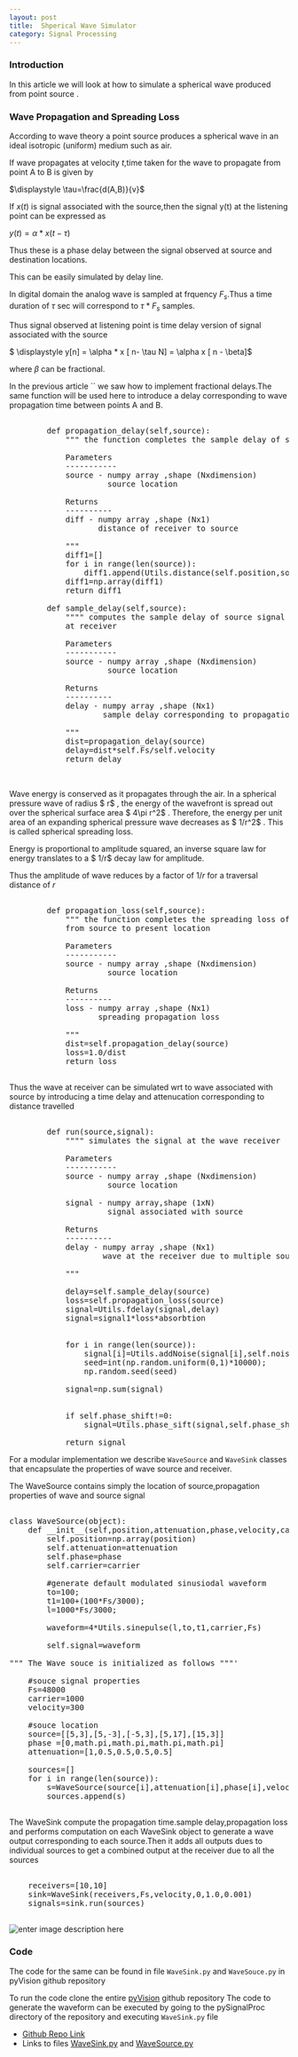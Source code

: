 ```yaml
---
layout: post
title:  Shperical Wave Simulator
category: Signal Processing
---
```

### Introduction

In this article we will look at how to simulate a spherical wave produced from point source .

### Wave Propagation and Spreading Loss

According to wave theory a point source produces a spherical wave in an ideal isotropic (uniform) medium such as air. 

If wave propagates at velocity $t$,time taken for the wave to propagate from point A to B is given by

$\displaystyle \tau=\frac{d(A,B)}{v}$

If $x(t)$ is signal associated with the source,then the signal y(t) at the listening point can be expressed as

$\displaystyle y(t) = \alpha * x(t - \tau)$ 

Thus these is a phase delay between the signal observed at source and destination locations.

This can be easily simulated by delay line.

In digital domain the analog wave is sampled at frquency $F_{s}$.Thus a time duration of $\tau$ sec will correspond to $\tau*F_{s}$ samples.

Thus signal observed at listening point is time delay version of signal associated with the source

$ \displaystyle y[n] = \alpha * x [ n- \tau N] = \alpha x [ n - \beta]$

where $\beta$ can be fractional.

In the previous article `` we saw how to implement fractional delays.The same function will be used here to introduce a delay corresponding to wave propagation time between points A and B.

<pre class="brush:python">

        def propagation_delay(self,source):
            """ the function completes the sample delay of source signal 
            
            Parameters
            -----------
            source - numpy array ,shape (Nxdimension)
                     source location            
            
            Returns
            ----------
            diff - numpy array ,shape (Nx1)
                   distance of receiver to source
            
            """
            diff1=[]
            for i in range(len(source)):
                diff1.append(Utils.distance(self.position,source[i]))
            diff1=np.array(diff1)
            return diff1

        def sample_delay(self,source):
            """" computes the sample delay of source signal observed 
            at receiver 
            
            Parameters
            -----------
            source - numpy array ,shape (Nxdimension)
                     source location            
            
            Returns
            ----------
            delay - numpy array ,shape (Nx1)
                    sample delay corresponding to propagationtime        
            
            """
            dist=propagation_delay(source)
            delay=dist*self.Fs/self.velocity
            return delay
            
  </pre>

Wave energy is conserved as it propagates through the air. In a spherical pressure wave of radius $ r$ , the energy of the wavefront is spread out over the spherical surface area $ 4\pi r^2$ . Therefore, the energy per unit area of an expanding spherical pressure wave decreases as $ 1/r^2$ . This is called spherical spreading loss.

Energy is proportional to amplitude squared, an inverse square law for energy translates to a $ 1/r$ decay law for amplitude.

Thus the amplitude of wave reduces by a factor of $1/r$ for a traversal distance of $r$

<pre class="brush:python">

        def propagation_loss(self,source):
            """ the function completes the spreading loss of signal 
            from source to present location
            
            Parameters
            -----------
            source - numpy array ,shape (Nxdimension)
                     source location            
            
            Returns
            ----------
            loss - numpy array ,shape (Nx1)
                   spreading propagation loss
            
            """
            dist=self.propagation_delay(source)
            loss=1.0/dist
            return loss
            
</pre>

Thus the wave at receiver can be simulated wrt to wave associated with source by introducing a time delay and attenucation corresponding to distance travelled

<pre class="brush:python">

        def run(source,signal):
            """" simulates the signal at the wave receiver
            
            Parameters
            -----------
            source - numpy array ,shape (Nxdimension)
                     source location       
                     
            signal - numpy array,shape (1xN)
                     signal associated with source
            
            Returns
            ----------
            delay - numpy array ,shape (Nx1)
                    wave at the receiver due to multiple sources        
            
            """            
            
            delay=self.sample_delay(source)
            loss=self.propagation_loss(source)
            signal=Utils.fdelay(signal,delay)
            signal=signal1*loss*absorbtion            
            
               
            for i in range(len(source)):
                signal[i]=Utils.addNoise(signal[i],self.noise)        
                seed=int(np.random.uniform(0,1)*10000);   
                np.random.seed(seed)                 
                
            signal=np.sum(signal)   
            
            
            if self.phase_shift!=0:
                signal=Utils.phase_sift(signal,self.phase_shift)
                   
            return signal
</pre>

For a modular implementation we describe `WaveSource` and `WaveSink` classes
that encapsulate the properties of wave source and receiver.

The WaveSource contains simply the location of source,propagation properties of wave
and source signal

<pre class="brush:python">

class WaveSource(object):
    def __init__(self,position,attenuation,phase,velocity,carrier,Fs):
        self.position=np.array(position)
        self.attenuation=attenuation
        self.phase=phase
        self.carrier=carrier
        
        #generate default modulated sinusiodal waveform
        to=100;
        t1=100+(100*Fs/3000);
        l=1000*Fs/3000;       
        
        waveform=4*Utils.sinepulse(l,to,t1,carrier,Fs)
        
        self.signal=waveform

""" The Wave souce is initialized as follows """'
    
    #souce signal properties
    Fs=48000 
    carrier=1000
    velocity=300
    
    #souce location
    source=[[5,3],[5,-3],[-5,3],[5,17],[15,3]]
    phase =[0,math.pi,math.pi,math.pi,math.pi]
    attenuation=[1,0.5,0.5,0.5,0.5]
    
    sources=[]
    for i in range(len(source)):
        s=WaveSource(source[i],attenuation[i],phase[i],velocity,carrier,Fs)
        sources.append(s)
        
</pre>

The WaveSink compute the propagation time.sample delay,propagation loss and performs computation on each WaveSink object to generate a wave output corresponding to each source.Then it adds all outputs dues to individual sources to get a combined output at the receiver due to all the sources

<pre class="brush:python">

    receivers=[10,10]          
    sink=WaveSink(receivers,Fs,velocity,0,1.0,0.001)
    signals=sink.run(sources)    
    
</pre>    

![enter image description here](http://pi19404.github.io/pyVision/images/image1.png)


### Code

The code for the same can be found in file `WaveSink.py` and `WaveSouce.py` in pyVision github repository

To run the code clone the entire [pyVision](https://github.com/pi19404/pyVision) github repository
The code to generate the waveform can be executed by going to the pySignalProc directory of the repository and executing `WaveSink.py` file

 - [Github Repo Link](https://github.com/pi19404/pyVision)
 - Links to files [WaveSink.py](https://github.com/pi19404/pyVision/blob/master/pySignalProc/WaveSink.py) and [WaveSource.py](https://github.com/pi19404/pyVision/blob/master/pySignalProc/WaveSource.py)


